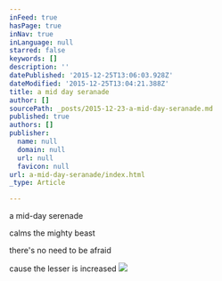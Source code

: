 ```yaml
---
inFeed: true
hasPage: true
inNav: true
inLanguage: null
starred: false
keywords: []
description: ''
datePublished: '2015-12-25T13:06:03.928Z'
dateModified: '2015-12-25T13:04:21.388Z'
title: a mid day seranade
author: []
sourcePath: _posts/2015-12-23-a-mid-day-seranade.md
published: true
authors: []
publisher:
  name: null
  domain: null
  url: null
  favicon: null
url: a-mid-day-seranade/index.html
_type: Article

---
```

a mid-day serenade 

calms the mighty beast 

there's no need to be afraid 

cause the lesser is increased
![](https://the-grid-user-content.s3-us-west-2.amazonaws.com/2778210c-5782-4c09-b529-582bb0e5149b.jpg)